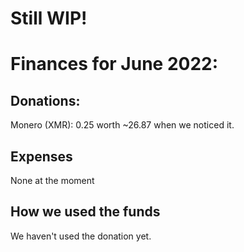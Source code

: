 # Still WIP!

# Finances for June 2022:

## Donations:

Monero (XMR): 0.25 worth ~26.87 when we noticed it.

## Expenses

None at the moment

## How we used the funds

We haven't used the donation yet. 
